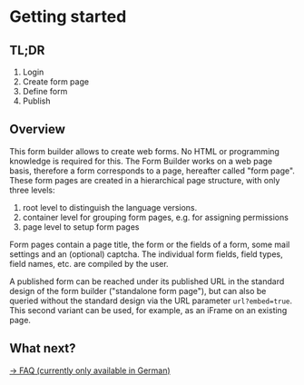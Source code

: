 # Getting started

## TL;DR

1. Login
1. Create form page
1. Define form
1. Publish

## Overview

This form builder allows to create web forms. No HTML or programming knowledge is required for this. The Form Builder works on a web page basis, therefore a form corresponds to a page, hereafter called "form page". These form pages are created in a hierarchical page structure, with only three levels:

1. root level to distinguish the language versions.
1. container level for grouping form pages, e.g. for assigning permissions
1. page level to setup form pages

Form pages contain a page title, the form or the fields of a form, some mail settings and an (optional) captcha. The individual form fields, field types, field names, etc. are compiled by the user.

A published form can be reached under its published URL in the standard design of the form builder ("standalone form page"), but can also be queried without the standard design via the URL parameter `url?embed=true`. This second variant can be used, for example, as an iFrame on an existing page.

## What next?

[→ FAQ (currently only available in German)](faq)
